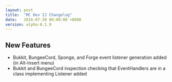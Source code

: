 ```yaml
---
layout: post
title:  "MC Dev IJ Changelog"
date:   2016-07-30 00:00:00 +0600
version: alpha-0.1.9
---
```


## New Features

* Bukkit, BungeeCord, Sponge, and Forge event listener generation added (in Alt-Insert menu)
* Bukkit and BungeeCord inspection checking that EventHandlers are in a class implementing Listener added

